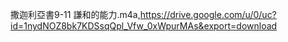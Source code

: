 撒迦利亞書9-11 謙和的能力.m4a,https://drive.google.com/u/0/uc?id=1nydNOZ8bk7KDSsqQpl_Vfw_0xWpurMAs&export=download